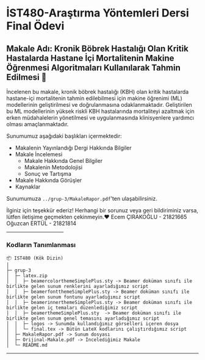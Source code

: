 # İST480-Araştırma Yöntemleri Dersi Final Ödevi


## Makale Adı: Kronik Böbrek Hastalığı Olan Kritik Hastalarda Hastane İçi Mortalitenin Makine Öğrenmesi Algoritmaları Kullanılarak Tahmin Edilmesi 🤖

İncelenen bu makale, kronik böbrek hastalığı (KBH) olan kritik hastalarda hastane-içi mortalitenin tahmin edilebilmesi için makine öğrenimi (ML) modellerinin geliştirilmesi ve doğrulanmasına odaklanmaktadır. Geliştirilen bu ML modellerinin yüksek riskli KBH hastalarında mortaliteyi azaltmak için erken müdahalelerin yönetilmesi ve uygulanmasında klinisyenlere yardımcı olması amaçlanmaktadır.

Sunumumuz aşağıdaki başlıkları içermektedir:
- Makalenin Yayınlandığı Dergi Hakkında Bilgiler
- Makale İncelemesi
  - Makale Hakkında Genel Bilgiler
  - Makalenin Metodolojisi
  - Sonuç ve Tartışma
- Makale Hakkında Görüşler
- Kaynaklar

Sunumumuza `../grup-3/MakaleRapor.pdf`'ten ulaşabilirsiniz.

İlginiz için teşekkür ederiz! Herhangi bir sorunuz veya geri bildiriminiz varsa, lütfen iletişime geçmekten çekinmeyin.❤️
Ecem ÇIRAKOĞLU - 21821665
Oğuzcan ERTÜL  - 21821814 

<hr width=150 align="right">
<h3 align="left"> Kodların Tanımlanması </h3>

```
📦 IST480 (Kök Dizin)
│  
├─ grup-3  
│  ├─ latex.zip  
│  │  ├─ beamercolorthemeSimplePlus.sty -> Beamer doküman sınıfı ile birlikte gelen sunum renklerini ayarladığımız script
│  │  ├─ beamerfontthemeSimplePlus.sty -> Beamer doküman sınıfı ile birlikte gelen sunum fontunu ayarladığımız script
│  │  ├─ beamerinnerthemeSimplePlus.sty -> Beamer doküman sınıfı ile birlikte gelen iç temaları düzenlediğimiz script
│  │  ├─ beamerthemeSimplePlus.sty  -> Beamer doküman sınıfı ile birlikte gelen sunum genel temasını ayarladığımız script
│  │  ├─ logos -> Sunumda kullandığımız görselleri içeren dosya
│  │  └─ final.tex -> Bütün LateX kodlarını çalıştırdığımız script
│  ├─ MakaleRapor.pdf -> Sunum dosyası 
│  ├─ Orijinal-Makale.pdf -> İncelediğimiz Makale
│  └─ README.md  

```
<hr>

